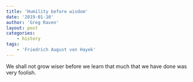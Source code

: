 ```yaml
---
title: 'Humility before wisdom'
date: '2019-01-10'
author: 'Greg Raven'
layout: post
categories:
    - history
tags:
    - 'Friedrich August von Hayek'
---
```


We shall not grow wiser before we learn that much that we have done was very foolish.